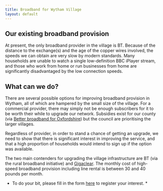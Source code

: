 ```yaml
---
title: Broadband for Wytham Village
layout: default
---
```


## Our existing broadband provision

At present, the only broadband provider in the village is BT. Because of the distance to the
exchange(s) and the age of the copper wires involved, the speeds we can obtain are very slow
by modern standards. Many households are unable to watch a single low-definition BBC iPlayer stream,
and those who work from home or run businesses from home are significantly disadvantaged by the low
connection speeds.

## What can we do?

There are several possible options for improving broadband provision in Wytham, all of which are
hampered by the small size of the village. For a commercial provider, there may simply not be
enough subscribers for it to be worth their while to upgrade our network. Subsidies exist for our
county (via [Better broadband for Oxfordshire](http://www.betterbroadbandoxfordshire.org.uk/home))
but the council are prioritising the larger villages.

Regardless of provider, in order to stand a chance of getting an upgrade, we need to show that
there is significant interest in improving the service, and that a high proportion of households
would intend to sign up if the option was available.

The two main contenders for upgrading the village infrastructure are BT (via the rural broadband
initiative) and [Gigaclear](http://www.gigaclear.com/). The monthly cost of high-speed broadband
provision including line rental is between 30 and 40 pounds per month.

* To do your bit, please fill in the form [here](registerinterest) to register your interest. *

